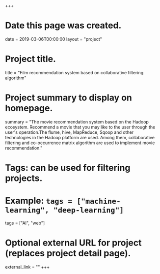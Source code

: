 +++
# Date this page was created.
date = 2019-03-06T00:00:00
layout = "project"

# Project title.
title = "Film recommendation system based on collaborative filtering algorithm"

# Project summary to display on homepage.
summary = "The movie recommendation system based on the Hadoop ecosystem. Recommend a movie that you may like to the user through the user's operation.The flume, hive, MapReduce, Sqoop and other technologies in the Hadoop platform are used. Among them, collaborative filtering and co-occurrence matrix algorithm are used to implement movie recommendation."

# Tags: can be used for filtering projects.
# Example: `tags = ["machine-learning", "deep-learning"]`
tags = ["AI", "web"]

# Optional external URL for project (replaces project detail page).
external_link = ""
+++
